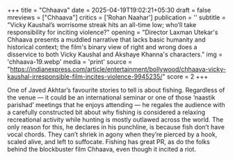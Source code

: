 +++
title = "Chhaava"
date = 2025-04-19T19:02:21+05:30
draft = false
mreviews = ["Chhaava"]
critics = ['Rohan Naahar']
publication = ''
subtitle = "Vicky Kaushal’s worrisome streak hits an all-time low; who’ll take responsibility for inciting violence?"
opening = "Director Laxman Utekar's Chhaava presents a muddled narrative that lacks basic humanity and historical context; the film's binary view of right and wrong does a disservice to both Vicky Kaushal and Akshaye Khanna's characters."
img = 'chhaava-19.webp'
media = 'print'
source = "https://indianexpress.com/article/entertainment/bollywood/chhaava-vicky-kaushal-irresponsible-film-incites-violence-9945235/"
score = 2
+++

One of Javed Akhtar’s favourite stories to tell is about fishing. Regardless of the venue — it could be an international seminar or one of those ‘naastik parishad’ meetings that he enjoys attending — he regales the audience with a carefully constructed bit about why fishing is considered a relaxing recreational activity while hunting is mostly outlawed across the world. The only reason for this, he declares in his punchline, is because fish don’t have vocal chords. They can’t shriek in agony when they’re pierced by a hook, scaled alive, and left to suffocate. Fishing has great PR, as do the folks behind the blockbuster film Chhaava, even though it incited a riot.

